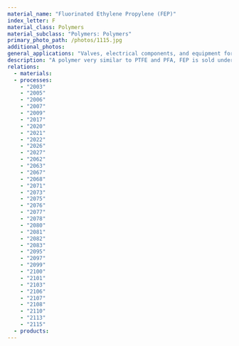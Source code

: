 ```yaml
---
material_name: "Fluorinated Ethylene Propylene (FEP)"
index_letter: F
material_class: Polymers
material_subclass: "Polymers: Polymers"
primary_photo_path: /photos/1115.jpg
additional_photos:
general_applications: "Valves, electrical components, and equipment for chemical."
description: "A polymer very similar to PTFE and PFA, FEP is sold under the brandname Teflon FEP. Compared to PTFE and PFA, more flexible, lower tensile strength, softer, and lower melting points."
relations:
  - materials:
  - processes:
    - "2003"
    - "2005"
    - "2006"
    - "2007"
    - "2009"
    - "2017"
    - "2020"
    - "2021"
    - "2022"
    - "2026"
    - "2027"
    - "2062"
    - "2063"
    - "2067"
    - "2068"
    - "2071"
    - "2073"
    - "2075"
    - "2076"
    - "2077"
    - "2078"
    - "2080"
    - "2081"
    - "2082"
    - "2083"
    - "2095"
    - "2097"
    - "2099"
    - "2100"
    - "2101"
    - "2103"
    - "2106"
    - "2107"
    - "2108"
    - "2110"
    - "2113"
    - "2115"
  - products:
---
```

